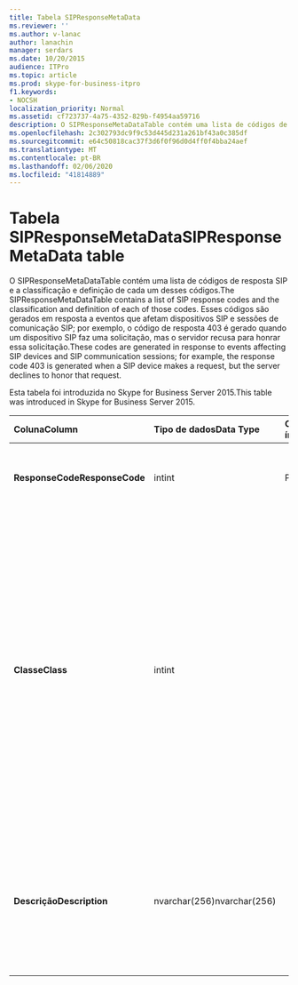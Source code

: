 ```yaml
---
title: Tabela SIPResponseMetaData
ms.reviewer: ''
ms.author: v-lanac
author: lanachin
manager: serdars
ms.date: 10/20/2015
audience: ITPro
ms.topic: article
ms.prod: skype-for-business-itpro
f1.keywords:
- NOCSH
localization_priority: Normal
ms.assetid: cf723737-4a75-4352-829b-f4954aa59716
description: O SIPResponseMetaDataTable contém uma lista de códigos de resposta SIP e a classificação e definição de cada um desses códigos. Esses códigos são gerados em resposta a eventos que afetam dispositivos SIP e sessões de comunicação SIP; por exemplo, o código de resposta 403 é gerado quando um dispositivo SIP faz uma solicitação, mas o servidor recusa para honrar essa solicitação.
ms.openlocfilehash: 2c302793dc9f9c53d445d231a261bf43a0c385df
ms.sourcegitcommit: e64c50818cac37f3d6f0f96d0d4ff0f4bba24aef
ms.translationtype: MT
ms.contentlocale: pt-BR
ms.lasthandoff: 02/06/2020
ms.locfileid: "41814889"
---
```

# <a name="sipresponsemetadata-table"></a><span data-ttu-id="65192-104">Tabela SIPResponseMetaData</span><span class="sxs-lookup"><span data-stu-id="65192-104">SIPResponseMetaData table</span></span>
 
<span data-ttu-id="65192-105">O SIPResponseMetaDataTable contém uma lista de códigos de resposta SIP e a classificação e definição de cada um desses códigos.</span><span class="sxs-lookup"><span data-stu-id="65192-105">The SIPResponseMetaDataTable contains a list of SIP response codes and the classification and definition of each of those codes.</span></span> <span data-ttu-id="65192-106">Esses códigos são gerados em resposta a eventos que afetam dispositivos SIP e sessões de comunicação SIP; por exemplo, o código de resposta 403 é gerado quando um dispositivo SIP faz uma solicitação, mas o servidor recusa para honrar essa solicitação.</span><span class="sxs-lookup"><span data-stu-id="65192-106">These codes are generated in response to events affecting SIP devices and SIP communication sessions; for example, the response code 403 is generated when a SIP device makes a request, but the server declines to honor that request.</span></span>
  
<span data-ttu-id="65192-107">Esta tabela foi introduzida no Skype for Business Server 2015.</span><span class="sxs-lookup"><span data-stu-id="65192-107">This table was introduced in Skype for Business Server 2015.</span></span>
  
|<span data-ttu-id="65192-108">**Coluna**</span><span class="sxs-lookup"><span data-stu-id="65192-108">**Column**</span></span>|<span data-ttu-id="65192-109">**Tipo de dados**</span><span class="sxs-lookup"><span data-stu-id="65192-109">**Data Type**</span></span>|<span data-ttu-id="65192-110">**Chave/índice**</span><span class="sxs-lookup"><span data-stu-id="65192-110">**Key/Index**</span></span>|<span data-ttu-id="65192-111">**Detalhes**</span><span class="sxs-lookup"><span data-stu-id="65192-111">**Details**</span></span>|
|:-----|:-----|:-----|:-----|
|<span data-ttu-id="65192-112">**ResponseCode**</span><span class="sxs-lookup"><span data-stu-id="65192-112">**ResponseCode**</span></span> <br/> |<span data-ttu-id="65192-113">int</span><span class="sxs-lookup"><span data-stu-id="65192-113">int</span></span>  <br/> |<span data-ttu-id="65192-114">Primária</span><span class="sxs-lookup"><span data-stu-id="65192-114">Primary</span></span>  <br/> |<span data-ttu-id="65192-115">Valor numérico que representa o código de resposta SIP.</span><span class="sxs-lookup"><span data-stu-id="65192-115">Numeric value that represents the SIP response code.</span></span>  <br/> |
|<span data-ttu-id="65192-116">**Classe**</span><span class="sxs-lookup"><span data-stu-id="65192-116">**Class**</span></span> <br/> |<span data-ttu-id="65192-117">int</span><span class="sxs-lookup"><span data-stu-id="65192-117">int</span></span>  <br/> || <span data-ttu-id="65192-118">Classificação geral do código de resposta.</span><span class="sxs-lookup"><span data-stu-id="65192-118">General classification for the response code.</span></span> <span data-ttu-id="65192-119">As classificações incluem:</span><span class="sxs-lookup"><span data-stu-id="65192-119">Classifications include:</span></span> <br/>  <span data-ttu-id="65192-120">1-respostas informativas</span><span class="sxs-lookup"><span data-stu-id="65192-120">1 - Informational Responses</span></span> <br/>  <span data-ttu-id="65192-121">2-respostas bem-sucedidas</span><span class="sxs-lookup"><span data-stu-id="65192-121">2 - Successful Responses</span></span> <br/>  <span data-ttu-id="65192-122">3-respostas de redirecionamento</span><span class="sxs-lookup"><span data-stu-id="65192-122">3 - Redirection Responses</span></span> <br/>  <span data-ttu-id="65192-123">4-respostas de falha do cliente</span><span class="sxs-lookup"><span data-stu-id="65192-123">4 - Client Failure Responses</span></span> <br/>  <span data-ttu-id="65192-124">5--respostas de falha do servidor</span><span class="sxs-lookup"><span data-stu-id="65192-124">5 -- Server Failure Responses</span></span> <br/>  <span data-ttu-id="65192-125">6-resposta de falha global</span><span class="sxs-lookup"><span data-stu-id="65192-125">6 - Global Failure Response</span></span> <br/> |
|<span data-ttu-id="65192-126">**Descrição**</span><span class="sxs-lookup"><span data-stu-id="65192-126">**Description**</span></span> <br/> |<span data-ttu-id="65192-127">nvarchar(256)</span><span class="sxs-lookup"><span data-stu-id="65192-127">nvarchar(256)</span></span>  <br/> ||<span data-ttu-id="65192-128">Descrição do código de resposta SIP.</span><span class="sxs-lookup"><span data-stu-id="65192-128">Description of the SIP response code.</span></span> <span data-ttu-id="65192-129">Por exemplo, o código de resposta 181 tem a seguinte descrição:</span><span class="sxs-lookup"><span data-stu-id="65192-129">For example, response code 181 has the following description:</span></span>  <br/> <span data-ttu-id="65192-130">A chamada está sendo encaminhada</span><span class="sxs-lookup"><span data-stu-id="65192-130">Call Is Being Forwarded</span></span>  <br/> |
   

